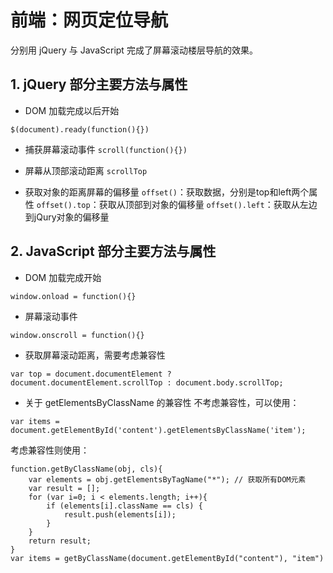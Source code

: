# 前端：网页定位导航

分别用 jQuery 与 JavaScript 完成了屏幕滚动楼层导航的效果。

## 1. jQuery 部分主要方法与属性

* DOM 加载完成以后开始
```
$(document).ready(function(){})
```

* 捕获屏幕滚动事件
`scroll(function(){})`

* 屏幕从顶部滚动距离
`scrollTop`

* 获取对象的距离屏幕的偏移量
`offset()`：获取数据，分别是top和left两个属性
`offset().top`：获取从顶部到对象的偏移量
`offset().left`：获取从左边到jQury对象的偏移量

## 2. JavaScript 部分主要方法与属性
 
* DOM 加载完成开始
```
window.onload = function(){}
```

* 屏幕滚动事件
```
window.onscroll = function(){}
```

* 获取屏幕滚动距离，需要考虑兼容性
```
var top = document.documentElement ? document.documentElement.scrollTop : document.body.scrollTop;
```

* 关于 getElementsByClassName 的兼容性
不考虑兼容性，可以使用：
```
var items = document.getElementById('content').getElementsByClassName('item');
```

考虑兼容性则使用：
```
function.getByClassName(obj, cls){
    var elements = obj.getElementsByTagName("*"); // 获取所有DOM元素
    var result = [];
    for (var i=0; i < elements.length; i++){
        if (elements[i].className == cls) {
            result.push(elements[i]);
        }
    }
    return result;
}
var items = getByClassName(document.getElementById("content"), "item")
```


